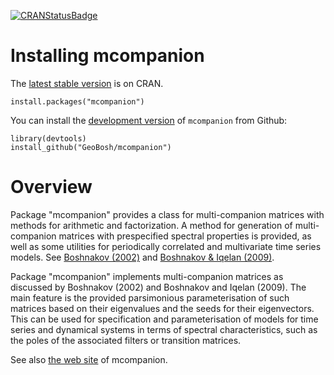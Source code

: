 [![CRANStatusBadge](http://www.r-pkg.org/badges/version/mcompanion)](https://cran.r-project.org/package=mcompanion)





# Installing mcompanion

The [latest stable version](https://cran.r-project.org/package=mcompanion) is on
CRAN.

    install.packages("mcompanion")

You can install the [development version](https://github.com/GeoBosh/mcompanion) of
`mcompanion` from Github:

    library(devtools)
    install_github("GeoBosh/mcompanion")


# Overview


Package "mcompanion" provides a class for multi-companion matrices with methods
for arithmetic and factorization.  A method for generation of multi-companion
matrices with prespecified spectral properties is provided, as well as some
utilities for periodically correlated and multivariate time series models. See
[Boshnakov (2002)](https://dx.doi.org/10.1016/S0024-3795(01)00475-X) and
[Boshnakov & Iqelan (2009)](https://dx.doi.org/10.1111/j.1467-9892.2009.00617.x).

Package "mcompanion" implements multi-companion matrices as discussed by
Boshnakov (2002) and Boshnakov and Iqelan (2009).  The main feature is the
provided parsimonious parameterisation of such matrices based on their
eigenvalues and the seeds for their eigenvectors.  This can be used for
specification and parameterisation of models for time series and dynamical
systems in terms of spectral characteristics, such as the poles of the
associated filters or transition matrices.

See also [the web site](https://geobosh.github.io/mcompanion/) of mcompanion.

